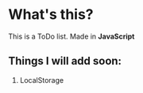 # What's this?

This is a ToDo list. Made in **JavaScript**


## Things I will add soon:

1. LocalStorage
